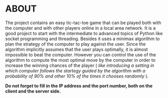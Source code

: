 # ABOUT
The project contains an easy tic-tac-toe game that can be played both with the computer and with other players online in a local area network. It is a good project to start with the intermediate to advanced topics of Python like socket programming and threading. Besides it uses a minimax algorithm to plan the strategy of the computer to play against the user. Since the algorithm implicitly assumes that the user plays optimally, it is almost impossible to beat the computer. However you can control the use of the algorithm to compute the most optimal move by the computer in order to increase the winning chances of the player ( *like introducing a setting in which computer follows the startegy guided by the algorithm with a probability of 90% and other 10% of the times it chooses randomly* ).

**Do not forget to fill in the IP address and the port number, both on the client and the server side.**
